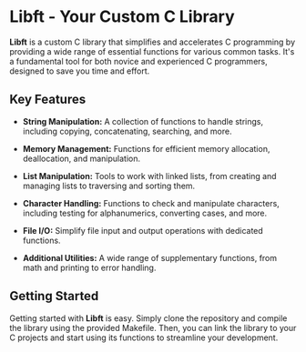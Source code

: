 # Libft - Your Custom C Library

**Libft** is a custom C library that simplifies and accelerates C programming by providing a wide range of essential functions for various common tasks. It's a fundamental tool for both novice and experienced C programmers, designed to save you time and effort.

## Key Features

- **String Manipulation:** A collection of functions to handle strings, including copying, concatenating, searching, and more.

- **Memory Management:** Functions for efficient memory allocation, deallocation, and manipulation.

- **List Manipulation:** Tools to work with linked lists, from creating and managing lists to traversing and sorting them.

- **Character Handling:** Functions to check and manipulate characters, including testing for alphanumerics, converting cases, and more.

- **File I/O:** Simplify file input and output operations with dedicated functions.

- **Additional Utilities:** A wide range of supplementary functions, from math and printing to error handling.

## Getting Started

Getting started with **Libft** is easy. Simply clone the repository and compile the library using the provided Makefile. Then, you can link the library to your C projects and start using its functions to streamline your development.
